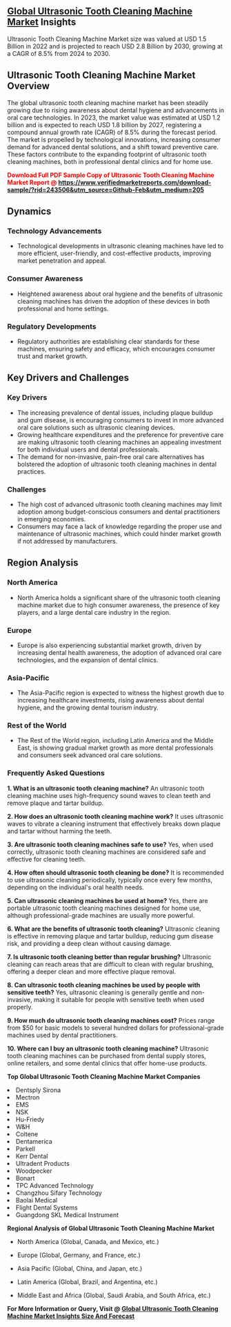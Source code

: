 <h2><a href="https://www.verifiedmarketreports.com/download-sample/?rid=243506&amp;utm_source=Github&amp;utm_medium=205" target="_blank">Global Ultrasonic Tooth Cleaning Machine Market</a> Insights</h2><p>Ultrasonic Tooth Cleaning Machine Market size was valued at USD 1.5 Billion in 2022 and is projected to reach USD 2.8 Billion by 2030, growing at a CAGR of 8.5% from 2024 to 2030.</p><p> <h2>Ultrasonic Tooth Cleaning Machine Market Overview</h2> <p>The global ultrasonic tooth cleaning machine market has been steadily growing due to rising awareness about dental hygiene and advancements in oral care technologies. In 2023, the market value was estimated at USD 1.2 billion and is expected to reach USD 1.8 billion by 2027, registering a compound annual growth rate (CAGR) of 8.5% during the forecast period. The market is propelled by technological innovations, increasing consumer demand for advanced dental solutions, and a shift toward preventive care. These factors contribute to the expanding footprint of ultrasonic tooth cleaning machines, both in professional dental clinics and for home use.</p> <p><strong><p><span class=""><span style="color: #ff0000;"><strong>Download Full PDF Sample Copy of Ultrasonic Tooth Cleaning Machine Market Report</strong> @ </span><a href="https://www.verifiedmarketreports.com/download-sample/?rid=243506&amp;utm_source=Github-Feb&amp;utm_medium=205" target="_blank">https://www.verifiedmarketreports.com/download-sample/?rid=243506&amp;utm_source=Github-Feb&amp;utm_medium=205</a></span></p></strong></p> <h2>Dynamics</h2> <h3>Technology Advancements</h3> <ul> <li>Technological developments in ultrasonic cleaning machines have led to more efficient, user-friendly, and cost-effective products, improving market penetration and appeal.</li> </ul> <h3>Consumer Awareness</h3> <ul> <li>Heightened awareness about oral hygiene and the benefits of ultrasonic cleaning machines has driven the adoption of these devices in both professional and home settings.</li> </ul> <h3>Regulatory Developments</h3> <ul> <li>Regulatory authorities are establishing clear standards for these machines, ensuring safety and efficacy, which encourages consumer trust and market growth.</li> </ul> <h2>Key Drivers and Challenges</h2> <h3>Key Drivers</h3> <ul> <li>The increasing prevalence of dental issues, including plaque buildup and gum disease, is encouraging consumers to invest in more advanced oral care solutions such as ultrasonic cleaning devices.</li> <li>Growing healthcare expenditures and the preference for preventive care are making ultrasonic tooth cleaning machines an appealing investment for both individual users and dental professionals.</li> <li>The demand for non-invasive, pain-free oral care alternatives has bolstered the adoption of ultrasonic tooth cleaning machines in dental practices.</li> </ul> <h3>Challenges</h3> <ul> <li>The high cost of advanced ultrasonic tooth cleaning machines may limit adoption among budget-conscious consumers and dental practitioners in emerging economies.</li> <li>Consumers may face a lack of knowledge regarding the proper use and maintenance of ultrasonic machines, which could hinder market growth if not addressed by manufacturers.</li> </ul> <h2>Region Analysis</h2> <h3>North America</h3> <ul> <li>North America holds a significant share of the ultrasonic tooth cleaning machine market due to high consumer awareness, the presence of key players, and a large dental care industry in the region.</li> </ul> <h3>Europe</h3> <ul> <li>Europe is also experiencing substantial market growth, driven by increasing dental health awareness, the adoption of advanced oral care technologies, and the expansion of dental clinics.</li> </ul> <h3>Asia-Pacific</h3> <ul> <li>The Asia-Pacific region is expected to witness the highest growth due to increasing healthcare investments, rising awareness about dental hygiene, and the growing dental tourism industry.</li> </ul> <h3>Rest of the World</h3> <ul> <li>The Rest of the World region, including Latin America and the Middle East, is showing gradual market growth as more dental professionals and consumers seek advanced oral care solutions.</li> </ul> <h3>Frequently Asked Questions</h3> <p><strong>1. What is an ultrasonic tooth cleaning machine?</strong> An ultrasonic tooth cleaning machine uses high-frequency sound waves to clean teeth and remove plaque and tartar buildup.</p> <p><strong>2. How does an ultrasonic tooth cleaning machine work?</strong> It uses ultrasonic waves to vibrate a cleaning instrument that effectively breaks down plaque and tartar without harming the teeth.</p> <p><strong>3. Are ultrasonic tooth cleaning machines safe to use?</strong> Yes, when used correctly, ultrasonic tooth cleaning machines are considered safe and effective for cleaning teeth.</p> <p><strong>4. How often should ultrasonic tooth cleaning be done?</strong> It is recommended to use ultrasonic cleaning periodically, typically once every few months, depending on the individual's oral health needs.</p> <p><strong>5. Can ultrasonic cleaning machines be used at home?</strong> Yes, there are portable ultrasonic tooth cleaning machines designed for home use, although professional-grade machines are usually more powerful.</p> <p><strong>6. What are the benefits of ultrasonic tooth cleaning?</strong> Ultrasonic cleaning is effective in removing plaque and tartar buildup, reducing gum disease risk, and providing a deep clean without causing damage.</p> <p><strong>7. Is ultrasonic tooth cleaning better than regular brushing?</strong> Ultrasonic cleaning can reach areas that are difficult to clean with regular brushing, offering a deeper clean and more effective plaque removal.</p> <p><strong>8. Can ultrasonic tooth cleaning machines be used by people with sensitive teeth?</strong> Yes, ultrasonic cleaning is generally gentle and non-invasive, making it suitable for people with sensitive teeth when used properly.</p> <p><strong>9. How much do ultrasonic tooth cleaning machines cost?</strong> Prices range from $50 for basic models to several hundred dollars for professional-grade machines used by dental practitioners.</p> <p><strong>10. Where can I buy an ultrasonic tooth cleaning machine?</strong> Ultrasonic tooth cleaning machines can be purchased from dental supply stores, online retailers, and some dental clinics that offer home-use products.</p> </p><p><strong>Top Global Ultrasonic Tooth Cleaning Machine Market Companies</strong></p><div data-test-id=""><p><li>Dentsply Sirona</li><li> Mectron</li><li> EMS</li><li> NSK</li><li> Hu-Friedy</li><li> W&H</li><li> Coltene</li><li> Dentamerica</li><li> Parkell</li><li> Kerr Dental</li><li> Ultradent Products</li><li> Woodpecker</li><li> Bonart</li><li> TPC Advanced Technology</li><li> Changzhou Sifary Technology</li><li> Baolai Medical</li><li> Flight Dental Systems</li><li> Guangdong SKL Medical Instrument</li></p><div><strong>Regional Analysis of&nbsp;Global Ultrasonic Tooth Cleaning Machine Market</strong></div><ul><li dir="ltr"><p dir="ltr">North America&nbsp;(Global, Canada, and Mexico, etc.)</p></li><li dir="ltr"><p dir="ltr">Europe (Global, Germany, and France, etc.)</p></li><li dir="ltr"><p dir="ltr">Asia Pacific&nbsp;(Global, China, and Japan, etc.)</p></li><li dir="ltr"><p dir="ltr">Latin America&nbsp;(Global, Brazil, and Argentina, etc.)</p></li><li dir="ltr">Middle East and Africa&nbsp;(Global, Saudi Arabia, and South Africa, etc.)</li></ul><p><strong>For More Information or Query, Visit @&nbsp;</strong><strong><a href="https://www.verifiedmarketreports.com/product/ultrasonic-tooth-cleaning-machine-market/?utm_source=Github&amp;utm_medium=205" target="_blank">Global Ultrasonic Tooth Cleaning Machine Market Insights Size And Forecast</a></strong></p></div>
